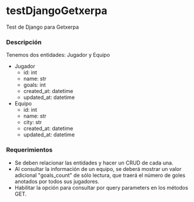 # testDjangoGetxerpa
 Test de Django para Getxerpa


### Descripción
Tenemos dos entidades: Jugador y Equipo

* Jugador
    - id: int
    - name: str
    - goals: int
    - created_at: datetime
    - updated_at: datetime
* Equipo
    - id: int
    - name: str
    - city: str
    - created_at: datetime
    - updated_at: datetime


### Requerimientos
* Se deben relacionar las entidades y hacer un CRUD de cada una.
* Al consultar la información de un equipo, se deberá mostrar un valor adicional "goals_count" de sólo lectura, que traerá el número de goles anotados por todos sus jugadores.
* Habilitar la opción para consultar por query parameters en los métodos GET.
